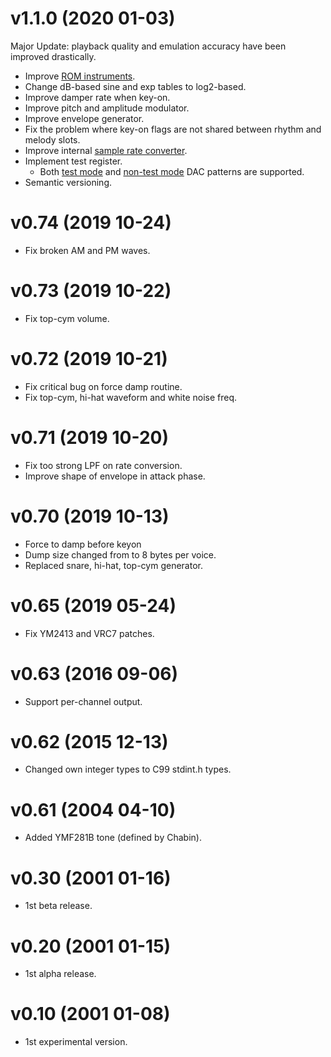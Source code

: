 # v1.1.0 (2020 01-03)
Major Update: playback quality and emulation accuracy have been improved drastically.

- Improve [ROM instruments](https://github.com/digital-sound-antiques/emu2413/wiki/YM2413-Estimated-ROM-Instruments).
- Change dB-based sine and exp tables to log2-based.
- Improve damper rate when key-on.
- Improve pitch and amplitude modulator.
- Improve envelope generator.
- Fix the problem where key-on flags are not shared between rhythm and melody slots.
- Improve internal [sample rate converter](https://github.com/digital-sound-antiques/emu2413/wiki/Sample-Rate-Converter).
- Implement test register.
  - Both [test mode](https://github.com/digital-sound-antiques/emu2413/wiki/DAC-in-test-mode) and [non-test mode](https://github.com/digital-sound-antiques/emu2413/wiki/Use-FM-channel-as-DAC) DAC patterns are supported.
- Semantic versioning.

# v0.74 (2019 10-24)

- Fix broken AM and PM waves.

# v0.73 (2019 10-22)

- Fix top-cym volume.

# v0.72 (2019 10-21)

- Fix critical bug on force damp routine.
- Fix top-cym, hi-hat waveform and white noise freq.

# v0.71 (2019 10-20)

- Fix too strong LPF on rate conversion.
- Improve shape of envelope in attack phase.

# v0.70 (2019 10-13)

- Force to damp before keyon
- Dump size changed from to 8 bytes per voice.
- Replaced snare, hi-hat, top-cym generator.

# v0.65 (2019 05-24)

- Fix YM2413 and VRC7 patches.

# v0.63 (2016 09-06)

- Support per-channel output.

# v0.62 (2015 12-13)

- Changed own integer types to C99 stdint.h types.

# v0.61 (2004 04-10)

- Added YMF281B tone (defined by Chabin).

# v0.30 (2001 01-16)

- 1st beta release.

# v0.20 (2001 01-15)

- 1st alpha release.

# v0.10 (2001 01-08)

- 1st experimental version.
